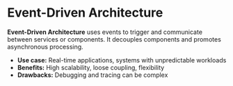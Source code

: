 # Event-Driven Architecture

**Event-Driven Architecture** uses events to trigger and communicate between services or components. It decouples components and promotes asynchronous processing.

- **Use case:** Real-time applications, systems with unpredictable workloads
- **Benefits:** High scalability, loose coupling, flexibility
- **Drawbacks:** Debugging and tracing can be complex